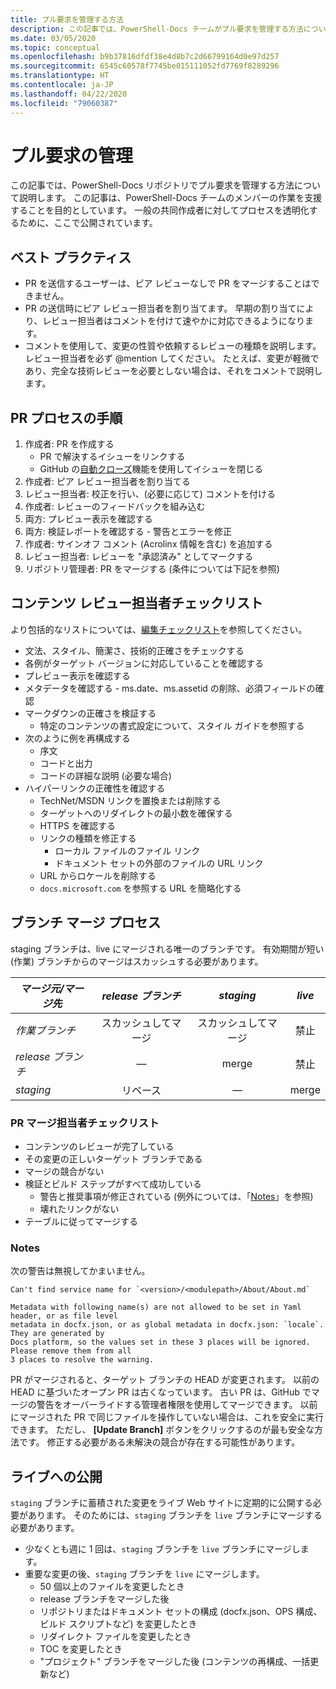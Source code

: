 ```yaml
---
title: プル要求を管理する方法
description: この記事では、PowerShell-Docs チームがプル要求を管理する方法について説明します。
ms.date: 03/05/2020
ms.topic: conceptual
ms.openlocfilehash: b9b37816dfdf38e4d8b7c2d66799164d0e97d257
ms.sourcegitcommit: 6545c60578f7745be015111052fd7769f8289296
ms.translationtype: HT
ms.contentlocale: ja-JP
ms.lasthandoff: 04/22/2020
ms.locfileid: "79060387"
---
```

# <a name="managing-pull-requests"></a>プル要求の管理

この記事では、PowerShell-Docs リポジトリでプル要求を管理する方法について説明します。 この記事は、PowerShell-Docs チームのメンバーの作業を支援することを目的としています。 一般の共同作成者に対してプロセスを透明化するために、ここで公開されています。

## <a name="best-practices"></a>ベスト プラクティス

- PR を送信するユーザーは、ピア レビューなしで PR をマージすることはできません。
- PR の送信時にピア レビュー担当者を割り当てます。 早期の割り当てにより、レビュー担当者はコメントを付けて速やかに対応できるようになります。
- コメントを使用して、変更の性質や依頼するレビューの種類を説明します。 レビュー担当者を必ず @mention してください。 たとえば、変更が軽微であり、完全な技術レビューを必要としない場合は、それをコメントで説明します。

## <a name="pr-process-steps"></a>PR プロセスの手順

1. 作成者: PR を作成する
   - PR で解決するイシューをリンクする
   - GitHub の[自動クローズ](https://help.github.com/en/articles/closing-issues-using-keywords)機能を使用してイシューを閉じる
1. 作成者: ピア レビュー担当者を割り当てる
1. レビュー担当者: 校正を行い、(必要に応じて) コメントを付ける
1. 作成者: レビューのフィードバックを組み込む
1. 両方: プレビュー表示を確認する
1. 両方: 検証レポートを確認する - 警告とエラーを修正
1. 作成者: サインオフ コメント (Acrolinx 情報を含む) を追加する
1. レビュー担当者: レビューを "承認済み" としてマークする
1. リポジトリ管理者: PR をマージする (条件については下記を参照)

## <a name="content-reviewer-checklist"></a>コンテンツ レビュー担当者チェックリスト

より包括的なリストについては、[編集チェックリスト](editorial-checklist.md)を参照してください。

- 文法、スタイル、簡潔さ、技術的正確さをチェックする
- 各例がターゲット バージョンに対応していることを確認する
- プレビュー表示を確認する
- メタデータを確認する - ms.date、ms.assetid の削除、必須フィールドの確認
- マークダウンの正確さを検証する
  - 特定のコンテンツの書式設定について、スタイル ガイドを参照する
- 次のように例を再構成する
  - 序文
  - コードと出力
  - コードの詳細な説明 (必要な場合)
- ハイパーリンクの正確性を確認する
  - TechNet/MSDN リンクを置換または削除する
  - ターゲットへのリダイレクトの最小数を確保する
  - HTTPS を確認する
  - リンクの種類を修正する
    - ローカル ファイルのファイル リンク
    - ドキュメント セットの外部のファイルの URL リンク
  - URL からロケールを削除する
  - `docs.microsoft.com` を参照する URL を簡略化する

## <a name="branch-merge-process"></a>ブランチ マージ プロセス

staging ブランチは、live にマージされる唯一のブランチです。 有効期間が短い (作業) ブランチからのマージはスカッシュする必要があります。

| *マージ元/マージ先*  | *release ブランチ* | *staging*        | *live*      |
| ---------------- |:----------------:|:----------------:|:-----------:|
| *作業ブランチ* | スカッシュしてマージ | スカッシュしてマージ | 禁止 |
| *release ブランチ* | &mdash;          | merge            | 禁止 |
| *staging*        | リベース           | &mdash;          | merge       |

### <a name="pr-merger-checklist"></a>PR マージ担当者チェックリスト

- コンテンツのレビューが完了している
- その変更の正しいターゲット ブランチである
- マージの競合がない
- 検証とビルド ステップがすべて成功している
  - 警告と推奨事項が修正されている (例外については、「[Notes](#notes)」を参照)
  - 壊れたリンクがない
- テーブルに従ってマージする

### <a name="notes"></a>Notes

次の警告は無視してかまいません。

```
Can't find service name for `<version>/<modulepath>/About/About.md`
```

```
Metadata with following name(s) are not allowed to be set in Yaml header, or as file level
metadata in docfx.json, or as global metadata in docfx.json: `locale`. They are generated by
Docs platform, so the values set in these 3 places will be ignored. Please remove them from all
3 places to resolve the warning.
```

PR がマージされると、ターゲット ブランチの HEAD が変更されます。 以前の HEAD に基づいたオープン PR は古くなっています。 古い PR は、GitHub でマージの警告をオーバーライドする管理者権限を使用してマージできます。 以前にマージされた PR で同じファイルを操作していない場合は、これを安全に実行できます。 ただし、 **[Update Branch]** ボタンをクリックするのが最も安全な方法です。 修正する必要がある未解決の競合が存在する可能性があります。

## <a name="publishing-to-live"></a>ライブへの公開

`staging` ブランチに蓄積された変更をライブ Web サイトに定期的に公開する必要があります。 そのためには、`staging` ブランチを `live` ブランチにマージする必要があります。

- 少なくとも週に 1 回は、`staging` ブランチを `live` ブランチにマージします。
- 重要な変更の後、`staging` ブランチを `live` にマージします。
  - 50 個以上のファイルを変更したとき
  - release ブランチをマージした後
  - リポジトリまたはドキュメント セットの構成 (docfx.json、OPS 構成、ビルド スクリプトなど) を変更したとき
  - リダイレクト ファイルを変更したとき
  - TOC を変更したとき
  - "プロジェクト" ブランチをマージした後 (コンテンツの再構成、一括更新など)
